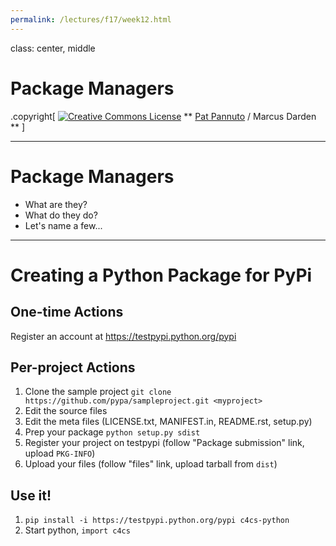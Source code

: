 ```yaml
---
permalink: /lectures/f17/week12.html
---
```


class: center, middle

# Package Managers

.copyright[
<a rel="license" href="http://creativecommons.org/licenses/by/4.0/"><img alt="Creative Commons License" style="border-width:0" src="https://i.creativecommons.org/l/by/4.0/88x31.png" /></a>
** [Pat Pannuto](http://patpannuto.com) / Marcus Darden **
]


---


# Package Managers

* What are they?
* What do they do?
* Let's name a few...


---


# Creating a Python Package for PyPi

## One-time Actions

Register an account at https://testpypi.python.org/pypi

## Per-project Actions

1. Clone the sample project `git clone https://github.com/pypa/sampleproject.git <myproject>`
2. Edit the source files
3. Edit the meta files (LICENSE.txt, MANIFEST.in, README.rst, setup.py)
4. Prep your package `python setup.py sdist`
5. Register your project on testpypi (follow "Package submission" link, upload `PKG-INFO`)
6. Upload your files (follow "files" link, upload tarball from `dist`)

## Use it!

1. `pip install -i https://testpypi.python.org/pypi c4cs-python`
2. Start python, `import c4cs`
